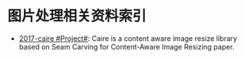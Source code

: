 # 图片处理相关资料索引

- [2017-caire #Project#](https://github.com/esimov/caire): Caire is a content aware image resize library based on Seam Carving for Content-Aware Image Resizing paper.

